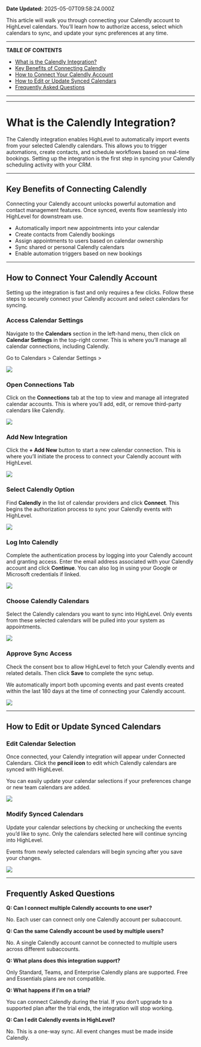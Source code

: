 **Date Updated:** 2025-05-07T09:58:24.000Z

This article will walk you through connecting your Calendly account to HighLevel calendars. You’ll learn how to authorize access, select which calendars to sync, and update your sync preferences at any time.

---

**TABLE OF CONTENTS**

* [What is the Calendly Integration?](#What-is-the-Calendly-Integration?)
* [Key Benefits of Connecting Calendly](#Key-Benefits-of-Connecting-Calendly)
* [How to Connect Your Calendly Account](#How-to-Connect-Your-Calendly-Account)
* [How to Edit or Update Synced Calendars](#How-to-Edit-or-Update-Synced-Calendars)
* [Frequently Asked Questions](#Frequently-Asked-Questions)

---

  
---

# **What is the Calendly Integration?**

  
The Calendly integration enables HighLevel to automatically import events from your selected Calendly calendars. This allows you to trigger automations, create contacts, and schedule workflows based on real-time bookings. Setting up the integration is the first step in syncing your Calendly scheduling activity with your CRM.

---

## **Key Benefits of Connecting Calendly**

  
Connecting your Calendly account unlocks powerful automation and contact management features. Once synced, events flow seamlessly into HighLevel for downstream use.

  
* Automatically import new appointments into your calendar
* Create contacts from Calendly bookings
* Assign appointments to users based on calendar ownership
* Sync shared or personal Calendly calendars
* Enable automation triggers based on new bookings

---

## **How to Connect Your Calendly Account**

  
Setting up the integration is fast and only requires a few clicks. Follow these steps to securely connect your Calendly account and select calendars for syncing.
  
  
### **Access Calendar Settings**

  
Navigate to the **Calendars** section in the left-hand menu, then click on **Calendar Settings** in the top-right corner. This is where you’ll manage all calendar connections, including Calendly.
  
  
Go to Calendars > Calendar Settings >

  
![](https://s3.amazonaws.com/cdn.freshdesk.com/data/helpdesk/attachments/production/155045071601/original/vZZKvoSawr1RWtOWQj1kP-CDjnbRO_CvGg.png?1744648219)
  
  
### **Open Connections Tab**

  
Click on the **Connections** tab at the top to view and manage all integrated calendar accounts. This is where you’ll add, edit, or remove third-party calendars like Calendly.

  
![](https://s3.amazonaws.com/cdn.freshdesk.com/data/helpdesk/attachments/production/155045072687/original/5MKziRpBSJ71mdpIOzryZhQaoTnx_i2OvA.png?1744649594)
  
  
### **Add New Integration**

  
Click the **\+ Add New** button to start a new calendar connection. This is where you’ll initiate the process to connect your Calendly account with HighLevel.

  
![](https://s3.amazonaws.com/cdn.freshdesk.com/data/helpdesk/attachments/production/155045085523/original/azEr6YdXCbtVcFZvrW5okbNILcMSCyEI7Q.png?1744684783)
  
  
### **Select Calendly Option**

  
Find **Calendly** in the list of calendar providers and click **Connect**. This begins the authorization process to sync your Calendly events with HighLevel.

  
![](https://s3.amazonaws.com/cdn.freshdesk.com/data/helpdesk/attachments/production/155045085588/original/XZ1xeFIB8pzm2LXCeDcv8rIKJgUUmrDWdQ.png?1744685049)
  
  
### **Log Into Calendly**

  
Complete the authentication process by logging into your Calendly account and granting access. Enter the email address associated with your Calendly account and click **Continue**. You can also log in using your Google or Microsoft credentials if linked.

  
![](https://s3.amazonaws.com/cdn.freshdesk.com/data/helpdesk/attachments/production/155045085817/original/NW3v4HAVhVc1P-sk5Di-OtQcUJZiZJlO8w.png?1744685803)
  
  
### **Choose Calendly Calendars**

  
Select the Calendly calendars you want to sync into HighLevel. Only events from these selected calendars will be pulled into your system as appointments.

  
![](https://s3.amazonaws.com/cdn.freshdesk.com/data/helpdesk/attachments/production/155045085848/original/U2vaqQjMGOFL3avKm1IMMeB70oUHy4e_DQ.png?1744685820)
  
  
### **Approve Sync Access**

  
Check the consent box to allow HighLevel to fetch your Calendly events and related details. Then click **Save** to complete the sync setup.

  
We automatically import both upcoming events and past events created within the last 180 days at the time of connecting your Calendly account.
  
  
![](https://s3.amazonaws.com/cdn.freshdesk.com/data/helpdesk/attachments/production/155045085950/original/Utshyqs6u4d3HlZC1zbxHYnmebShkoSiaQ.png?1744686152)

---

## **How to Edit or Update Synced Calendars**

  
### **Edit Calendar Selection**

  
Once connected, your Calendly integration will appear under Connected Calendars. Click the **pencil icon** to edit which Calendly calendars are synced with HighLevel.

  
You can easily update your calendar selections if your preferences change or new team calendars are added.

  
![](https://s3.amazonaws.com/cdn.freshdesk.com/data/helpdesk/attachments/production/155045088297/original/ujUVrZ68WR2OPJ_jzSfp6OKcPYgNgMi9Wg.png?1744693740)
  
  
### **Modify Synced Calendars**

  
Update your calendar selections by checking or unchecking the events you’d like to sync. Only the calendars selected here will continue syncing into HighLevel.
  
  
Events from newly selected calendars will begin syncing after you save your changes.
  
  
![](https://s3.amazonaws.com/cdn.freshdesk.com/data/helpdesk/attachments/production/155045088388/original/c4hvqQvJ4P_uMmHSAthFqkuggh0O8b6MqQ.png?1744693886)

---

## **Frequently Asked Questions**

  
**Q: Can I connect multiple Calendly accounts to one user?**

No. Each user can connect only one Calendly account per subaccount.

  
**Q: Can the same Calendly account be used by multiple users?**

No. A single Calendly account cannot be connected to multiple users across different subaccounts.

  
**Q: What plans does this integration support?**

Only Standard, Teams, and Enterprise Calendly plans are supported. Free and Essentials plans are not compatible.

  
**Q: What happens if I’m on a trial?**

You can connect Calendly during the trial. If you don’t upgrade to a supported plan after the trial ends, the integration will stop working.

  
**Q: Can I edit Calendly events in HighLevel?**

No. This is a one-way sync. All event changes must be made inside Calendly.